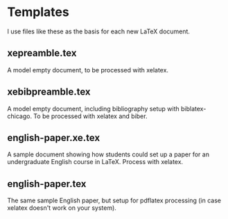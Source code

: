 # Templates

I use files like these as the basis for each new LaTeX document.

## xepreamble.tex

A model empty document, to be processed with xelatex.

## xebibpreamble.tex

A model empty document, including bibliography setup with biblatex-chicago. To be processed with xelatex and biber.

## english-paper.xe.tex

A sample document showing how students could set up a paper for an undergraduate English course in LaTeX. Process with xelatex.

## english-paper.tex

The same sample English paper, but setup for pdflatex processing (in case xelatex doesn't work on your system).
